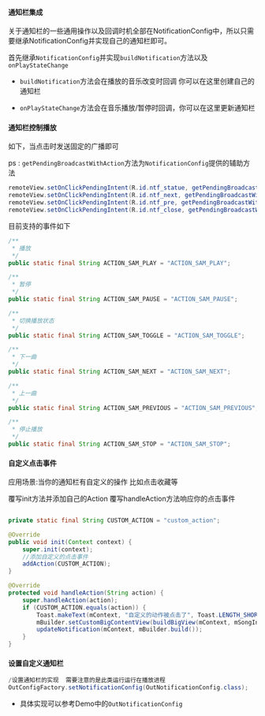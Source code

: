 #### 通知栏集成

关于通知栏的一些通用操作以及回调时机全部在NotificationConfig中，所以只需要继承NotificationConfig并实现自己的通知栏即可。

首先继承`NotificationConfig`并实现`buildNotification`方法以及`onPlayStateChange`

- `buildNotification`方法会在播放的音乐改变时回调 你可以在这里创建自己的通知栏

- `onPlayStateChange`方法会在音乐播放/暂停时回调，你可以在这里更新通知栏

#### 通知栏控制播放

如下，当点击时发送固定的广播即可

ps : `getPendingBroadcastWithAction`方法为`NotificationConfig`提供的辅助方法

```java
remoteView.setOnClickPendingIntent(R.id.ntf_statue, getPendingBroadcastWithAction(context, ACTION_SAM_TOGGLE));
remoteView.setOnClickPendingIntent(R.id.ntf_next, getPendingBroadcastWithAction(context, ACTION_SAM_NEXT));
remoteView.setOnClickPendingIntent(R.id.ntf_pre, getPendingBroadcastWithAction(context, ACTION_SAM_PREVIOUS));
remoteView.setOnClickPendingIntent(R.id.ntf_close, getPendingBroadcastWithAction(context, ACTION_SAM_STOP));
```

目前支持的事件如下
```java
/**
 * 播放
 */
public static final String ACTION_SAM_PLAY = "ACTION_SAM_PLAY";

/**
 * 暂停
 */
public static final String ACTION_SAM_PAUSE = "ACTION_SAM_PAUSE";

/**
 * 切换播放状态
 */
public static final String ACTION_SAM_TOGGLE = "ACTION_SAM_TOGGLE";

/**
 * 下一曲
 */
public static final String ACTION_SAM_NEXT = "ACTION_SAM_NEXT";

/**
 * 上一曲
 */
public static final String ACTION_SAM_PREVIOUS = "ACTION_SAM_PREVIOUS";

/**
 * 停止播放
 */
public static final String ACTION_SAM_STOP = "ACTION_SAM_STOP";

```

#### 自定义点击事件

应用场景:当你的通知栏有自定义的操作 比如点击收藏等

覆写init方法并添加自己的Action
覆写handleAction方法响应你的点击事件

```java

private static final String CUSTOM_ACTION = "custom_action";

@Override
public void init(Context context) {
    super.init(context);
    //添加自定义的点击事件
    addAction(CUSTOM_ACTION);
}

@Override
protected void handleAction(String action) {
    super.handleAction(action);
    if (CUSTOM_ACTION.equals(action)) {
        Toast.makeText(mContext, "自定义的动作被点击了", Toast.LENGTH_SHORT).show();
        mBuilder.setCustomBigContentView(buildBigView(mContext, mSongInfo, true, true));
        updateNotification(mContext, mBuilder.build());
    }
}
```



#### 设置自定义通知栏

```java
/设置通知栏的实现  需要注意的是此类运行运行在播放进程
OutConfigFactory.setNotificationConfig(OutNotificationConfig.class);
```

+ 具体实现可以参考Demo中的`OutNotificationConfig`